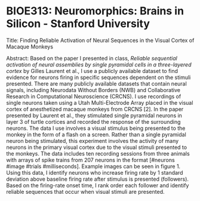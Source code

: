# BIOE313: Neuromorphics: Brains in Silicon - Stanford University

Title: Finding Reliable Activation of Neural Sequences in the Visual Cortex of Macaque Monkeys

Abstract: Based on the paper I presented in class, _Reliable sequential activation of neural assemblies by single pyramidal cells in a three-layered cortex_ by Gilles Laurent et al., I  use a publicly available dataset to find evidence for neurons firing in specific sequences dependent on the stimuli presented. There are many publicly available datasets that contain neural signals, including Neurodata Without Borders (NWB) and Collaborative Research in Computational Neuroscience (CRCNS). I use recordings of single neurons taken using a Utah Multi-Electrode Array placed in the visual cortex of anesthetized macaque monkeys from CRCNS [2]. In the paper presented by Laurent et al., they stimulated single pyramidal neurons in layer 3 of turtle cortices and recorded the response of the surrounding neurons. The data I use involves a visual stimulus being presented to the monkey in the form of a flash on a screen. Rather than a single pyramidal neuron being stimulated, this experiment involves the activity of many neurons in the primary visual cortex due to the visual stimuli presented to the monkeys. The data includes ten recording sessions from three animals with arrays of spike trains from 207 neurons in the format [#neurons #image #trials #milliseconds]. Example images can be seen in figure 1. Using this data, I identify neurons who increase firing rate by 1 standard deviation above baseline firing rate after stimulus is presented (followers). Based on the firing-rate onset time, I rank order each follower and identify reliable sequences that occur when visual stimuli are presented.
